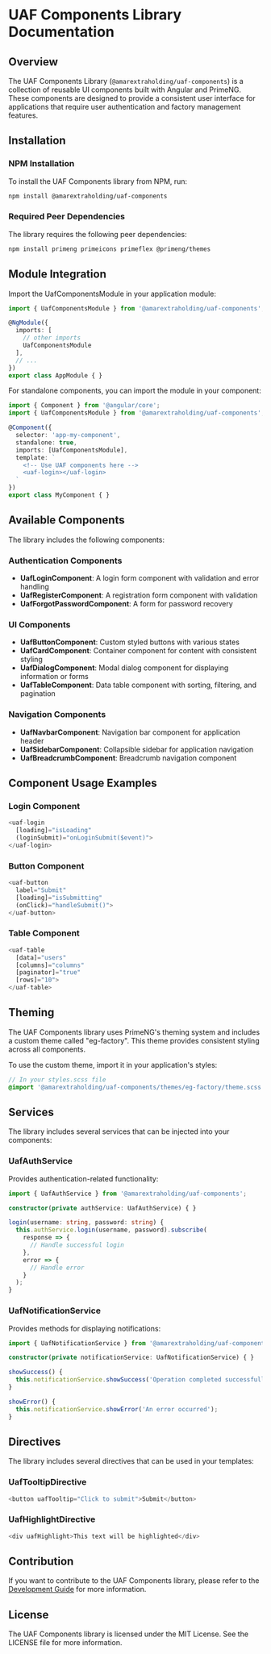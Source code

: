 # UAF Components Library Documentation

## Overview

The UAF Components Library (`@amarextraholding/uaf-components`) is a collection of reusable UI components built with Angular and PrimeNG. These components are designed to provide a consistent user interface for applications that require user authentication and factory management features.

## Installation

### NPM Installation

To install the UAF Components library from NPM, run:

```bash
npm install @amarextraholding/uaf-components
```

### Required Peer Dependencies

The library requires the following peer dependencies:

```bash
npm install primeng primeicons primeflex @primeng/themes
```

## Module Integration

Import the UafComponentsModule in your application module:

```typescript
import { UafComponentsModule } from '@amarextraholding/uaf-components';

@NgModule({
  imports: [
    // other imports
    UafComponentsModule
  ],
  // ...
})
export class AppModule { }
```

For standalone components, you can import the module in your component:

```typescript
import { Component } from '@angular/core';
import { UafComponentsModule } from '@amarextraholding/uaf-components';

@Component({
  selector: 'app-my-component',
  standalone: true,
  imports: [UafComponentsModule],
  template: `
    <!-- Use UAF components here -->
    <uaf-login></uaf-login>
  `
})
export class MyComponent { }
```

## Available Components

The library includes the following components:

### Authentication Components

- **UafLoginComponent**: A login form component with validation and error handling
- **UafRegisterComponent**: A registration form component with validation
- **UafForgotPasswordComponent**: A form for password recovery

### UI Components

- **UafButtonComponent**: Custom styled buttons with various states
- **UafCardComponent**: Container component for content with consistent styling
- **UafDialogComponent**: Modal dialog component for displaying information or forms
- **UafTableComponent**: Data table component with sorting, filtering, and pagination

### Navigation Components

- **UafNavbarComponent**: Navigation bar component for application header
- **UafSidebarComponent**: Collapsible sidebar for application navigation
- **UafBreadcrumbComponent**: Breadcrumb navigation component

## Component Usage Examples

### Login Component

```typescript
<uaf-login 
  [loading]="isLoading"
  (loginSubmit)="onLoginSubmit($event)">
</uaf-login>
```

### Button Component

```typescript
<uaf-button 
  label="Submit" 
  [loading]="isSubmitting"
  (onClick)="handleSubmit()">
</uaf-button>
```

### Table Component

```typescript
<uaf-table 
  [data]="users" 
  [columns]="columns"
  [paginator]="true"
  [rows]="10">
</uaf-table>
```

## Theming

The UAF Components library uses PrimeNG's theming system and includes a custom theme called "eg-factory". This theme provides consistent styling across all components.

To use the custom theme, import it in your application's styles:

```scss
// In your styles.scss file
@import '@amarextraholding/uaf-components/themes/eg-factory/theme.scss';
```

## Services

The library includes several services that can be injected into your components:

### UafAuthService

Provides authentication-related functionality:

```typescript
import { UafAuthService } from '@amarextraholding/uaf-components';

constructor(private authService: UafAuthService) { }

login(username: string, password: string) {
  this.authService.login(username, password).subscribe(
    response => {
      // Handle successful login
    },
    error => {
      // Handle error
    }
  );
}
```

### UafNotificationService

Provides methods for displaying notifications:

```typescript
import { UafNotificationService } from '@amarextraholding/uaf-components';

constructor(private notificationService: UafNotificationService) { }

showSuccess() {
  this.notificationService.showSuccess('Operation completed successfully');
}

showError() {
  this.notificationService.showError('An error occurred');
}
```

## Directives

The library includes several directives that can be used in your templates:

### UafTooltipDirective

```typescript
<button uafTooltip="Click to submit">Submit</button>
```

### UafHighlightDirective

```typescript
<div uafHighlight>This text will be highlighted</div>
```

## Contribution

If you want to contribute to the UAF Components library, please refer to the [Development Guide](development-guide.md) for more information.

## License

The UAF Components library is licensed under the MIT License. See the LICENSE file for more information.
